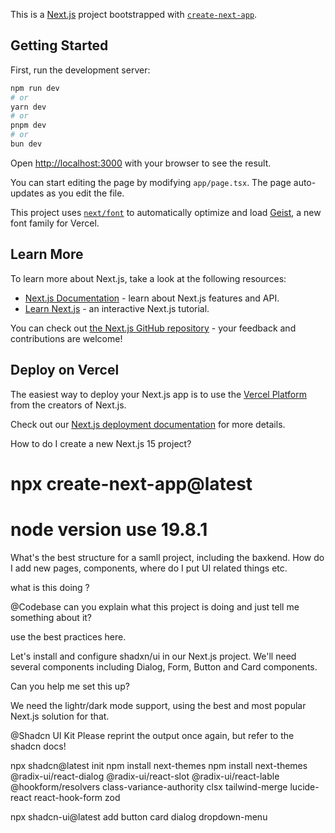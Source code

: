 This is a [Next.js](https://nextjs.org) project bootstrapped with [`create-next-app`](https://nextjs.org/docs/app/api-reference/cli/create-next-app).

## Getting Started

First, run the development server:

```bash
npm run dev
# or
yarn dev
# or
pnpm dev
# or
bun dev
```

Open [http://localhost:3000](http://localhost:3000) with your browser to see the result.

You can start editing the page by modifying `app/page.tsx`. The page auto-updates as you edit the file.

This project uses [`next/font`](https://nextjs.org/docs/app/building-your-application/optimizing/fonts) to automatically optimize and load [Geist](https://vercel.com/font), a new font family for Vercel.

## Learn More

To learn more about Next.js, take a look at the following resources:

- [Next.js Documentation](https://nextjs.org/docs) - learn about Next.js features and API.
- [Learn Next.js](https://nextjs.org/learn) - an interactive Next.js tutorial.

You can check out [the Next.js GitHub repository](https://github.com/vercel/next.js) - your feedback and contributions are welcome!

## Deploy on Vercel

The easiest way to deploy your Next.js app is to use the [Vercel Platform](https://vercel.com/new?utm_medium=default-template&filter=next.js&utm_source=create-next-app&utm_campaign=create-next-app-readme) from the creators of Next.js.

Check out our [Next.js deployment documentation](https://nextjs.org/docs/app/building-your-application/deploying) for more details.

How to do I create a new Next.js  15 project?
# npx create-next-app@latest

# node version use 19.8.1

 What's the best structure for a samll project, including the baxkend. How do I add new pages, components, where do I put  UI related things etc.

 what is this doing ?

 @Codebase  can you explain what this project is doing and just tell me something about it?

 use the best practices here.


 Let's install and configure shadxn/ui in our Next.js  project. We'll need several components including Dialog, Form, Button and Card components.

 Can you help me set this up?

 We need the lightr/dark mode support, using the best
 and most popular Next.js solution for that.


 @Shadcn UI Kit Please reprint the output once again,  but refer to the shadcn docs!

 npx shadcn@latest init
 npm install next-themes
 npm install next-themes @radix-ui/react-dialog @radix-ui/react-slot @radix-ui/react-lable @hookform/resolvers class-variance-authority clsx tailwind-merge lucide-react react-hook-form zod

 npx shadcn-ui@latest add button card dialog dropdown-menu
 